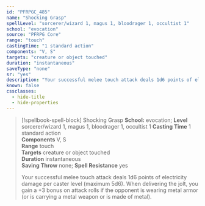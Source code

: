 ```yaml
---
id: "PFRPGC_485"
name: "Shocking Grasp"
spellLevel: "sorcerer/wizard 1, magus 1, bloodrager 1, occultist 1"
school: "evocation"
source: "PFRPG Core"
range: "touch"
castingTime: "1 standard action"
components: "V, S"
targets: "creature or object touched"
duration: "instantaneous"
saveType: "none"
sr: "yes"
description: "Your successful melee touch attack deals 1d6 points of electricity damage per caster level (maximum 5d6). When delivering the jolt, you gain a +3 bonus on attack rolls if the opponent is wearing metal armor (or is carrying a metal weapon or is made of metal)."
known: false
cssclasses:
  - hide-title
  - hide-properties
---
```


> [!spellbook-spell-block] Shocking Grasp
> **School:** evocation; **Level** sorcerer/wizard 1, magus 1, bloodrager 1, occultist 1
> **Casting Time** 1 standard action  
> **Components** V, S  
> **Range** touch  
> **Targets** creature or object touched  
> **Duration** instantaneous  
> **Saving Throw** none; **Spell Resistance** yes
> 
> Your successful melee touch attack deals 1d6 points of electricity damage per caster level (maximum 5d6). When delivering the jolt, you gain a +3 bonus on attack rolls if the opponent is wearing metal armor (or is carrying a metal weapon or is made of metal).